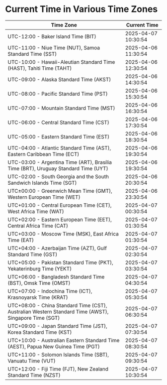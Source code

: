 # Current Time in Various Time Zones

| Time Zone | Current Time |
|-----------|--------------|
| UTC-12:00 - Baker Island Time (BIT) | 2025-04-07 10:30:54 |
| UTC-11:00 - Niue Time (NUT), Samoa Standard Time (SST) | 2025-04-06 11:30:54 |
| UTC-10:00 - Hawaii-Aleutian Standard Time (HAST), Tahiti Time (TAHT) | 2025-04-06 12:30:54 |
| UTC-09:00 - Alaska Standard Time (AKST) | 2025-04-06 14:30:54 |
| UTC-08:00 - Pacific Standard Time (PST) | 2025-04-06 15:30:54 |
| UTC-07:00 - Mountain Standard Time (MST) | 2025-04-06 16:30:54 |
| UTC-06:00 - Central Standard Time (CST) | 2025-04-06 17:30:54 |
| UTC-05:00 - Eastern Standard Time (EST) | 2025-04-06 18:30:54 |
| UTC-04:00 - Atlantic Standard Time (AST), Eastern Caribbean Time (ECT) | 2025-04-06 19:30:54 |
| UTC-03:00 - Argentina Time (ART), Brasília Time (BRT), Uruguay Standard Time (UYT) | 2025-04-06 19:30:54 |
| UTC-02:00 - South Georgia and the South Sandwich Islands Time (SGT) | 2025-04-06 20:30:54 |
| UTC±00:00 - Greenwich Mean Time (GMT), Western European Time (WET) | 2025-04-06 23:30:54 |
| UTC+01:00 - Central European Time (CET), West Africa Time (WAT) | 2025-04-07 00:30:54 |
| UTC+02:00 - Eastern European Time (EET), Central Africa Time (CAT) | 2025-04-07 01:30:54 |
| UTC+03:00 - Moscow Time (MSK), East Africa Time (EAT) | 2025-04-07 01:30:54 |
| UTC+04:00 - Azerbaijan Time (AZT), Gulf Standard Time (GST) | 2025-04-07 02:30:54 |
| UTC+05:00 - Pakistan Standard Time (PKT), Yekaterinburg Time (YEKT) | 2025-04-07 03:30:54 |
| UTC+06:00 - Bangladesh Standard Time (BST), Omsk Time (OMST) | 2025-04-07 04:30:54 |
| UTC+07:00 - Indochina Time (ICT), Krasnoyarsk Time (KRAT) | 2025-04-07 05:30:54 |
| UTC+08:00 - China Standard Time (CST), Australian Western Standard Time (AWST), Singapore Time (SGT) | 2025-04-07 06:30:54 |
| UTC+09:00 - Japan Standard Time (JST), Korea Standard Time (KST) | 2025-04-07 07:30:54 |
| UTC+10:00 - Australian Eastern Standard Time (AEST), Papua New Guinea Time (PGT) | 2025-04-07 08:30:54 |
| UTC+11:00 - Solomon Islands Time (SBT), Vanuatu Time (VUT) | 2025-04-07 09:30:54 |
| UTC+12:00 - Fiji Time (FJT), New Zealand Standard Time (NZST) | 2025-04-07 10:30:54 |

